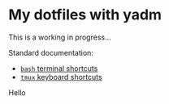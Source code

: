 # My dotfiles with yadm

This is a working in progress...

Standard documentation:
- [`bash` terminal shortcuts](https://gist.github.com/memphys/2225770)
- [`tmux` keyboard shortcuts](https://gist.github.com/MohamedAlaa/2961058)

Hello
